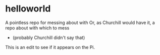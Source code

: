 # helloworld
A pointless repo for messing about with
Or, as Churchill would have it, a repo about with which to mess
  * (probably Churchill didn't say that)

This is an edit to see if it appears on the Pi.
